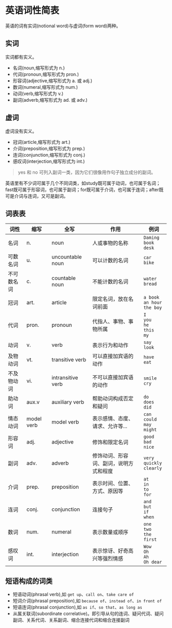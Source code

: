 # 英语词性简表

英语的词有实词(notional word)与虚词(form word)两种。

## 实词

实词都有实义。

- 名词(noun,缩写形式为 n.)
- 代词(pronoun,缩写形式为 pron.)
- 形容词(adjective,缩写形式为 a. 或 adj.)
- 数词(numeral,缩写形式为 num.)
- 动词(verb,缩写形式为 v.)
- 副词(adverb,缩写形式为 ad. 或 adv.)

## 虚词

虚词没有实义。

- 冠词(article,缩写形式为 art.)
- 介词(preposition,缩写形式为 prep.)
- 连词(conjunction,缩写形式为 conj.)
- 感叹词(interjection,缩写形式为 int.)

> yes 和 no 可列入副词一类，因为它们很像用作句子独立成分的副词。

英语里有不少词可属于几个不同词类，如study既可属于动词，也可属于名词；fast既可属于形容词，也可属于副词；for既可属于介词，也可属于连词；after既可是介词与连词，又可是副词。

## 词表表

|词性|缩写|全写|作用|例词|
|--|--|--|--|--|
|名词|n.|noun|人或事物的名称|`Daming`<br/>`book`<br/>`desk`|
|可数名词|u.|uncountable noun|可以计数的名词|`car`<br/>`bike`|
|不可数名词|c.|countable noun|不能计数的名词|`water`<br/>`bread`|
|冠词|art.|article|限定名词，放在名词前面|`a book`<br/>`an hour`<br/>`the boy`|
|代词|pron.|pronoun|代指人、事物、事物所属|`I`<br/>`you`<br/>`he`<br/>`this`<br/>`my`|
|动词|v.|verb|表示行为和动作|`say`<br/>`look`|
|及物动词|vt.|transitive verb|可以直接加宾语的动作|`have`<br/>`eat`|
|不及物动词|vi.|intransitive verb|不可以直接加宾语的动作|`smile`<br/>`cry`|
|助动词|aux.v|auxiliary verb|帮助动词构成否定和疑问|`do`<br/>`does`<br/>`did`|
|情态动词|model verb|model verb|表示感情、态度、请求、允许等...|`can`<br/>`could`<br/>`may`<br/>`might`|
|形容词|adj.|adjective|修饰和限定名词|`good`<br/>`bad`<br/>`nice`|
|副词|adv.|adverb|修饰动词、形容词、副词，说明方式和程度|`very`<br/>`quickly`<br/>`clearly`|
|介词|prep.|preposition|表示时间、位置、方式、原因等|`at`<br/>`in`<br/>`to`<br/>`for`|
|连词|conj.|conjunction|连接句子|`and`<br/>`but`<br/>`if`<br/>`when`|
|数词|num.|numeral|表示数量或顺序|`one`<br/>`two`<br/>`the first`|
|感叹词|int.|interjection|表示惊讶、好奇高兴等强烈情感|`Wow`<br/>`Oh`<br/>`Ah`<br/>`Oh dear`|


## 短语构成的词类

- 短语动词(phrasal verb),如 `get up`、`call on`、`take care of`
- 短词介词(phrasal preposition),如 `because of`、`instead of`、`in front of`
- 短语连词(phrasal conjunction),如 `as if`、`so that`、`as long as`
- 从属关联词(subordinate correlative)。即引导从句的连词、疑问代词、疑问副词、关系代词、关系副词、缩合连接代词和缩合连接副词
